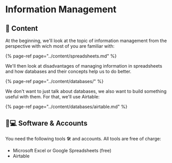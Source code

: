 # Information Management

## 📃 Content <a id="concept"></a>

At the beginning, we'll look at the topic of information management from the perspective with wich most of you are familiar with:

{% page-ref page="../content/spreadsheets.md" %}

We'll then look at disadvantages of managing information in spreadsheets and how databases and their concepts help us to do better.

{% page-ref page="../content/databases/" %}

We don't want to just talk about databases, we also want to build something useful with them. For that, we'll use Airtable:

{% page-ref page="../content/databases/airtable.md" %}

## 👩💻 Software & Accounts <a id="software-and-accounts"></a>

You need the following tools 🛠 and accounts. All tools are free of charge:

* Microsoft Excel or Google Spreadsheets \(free\)
* Airtable

